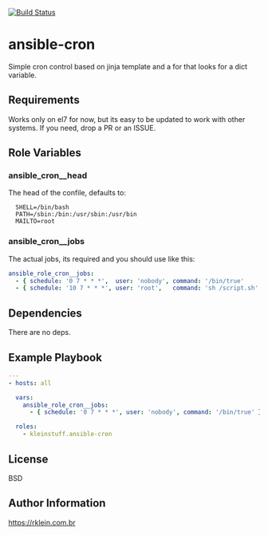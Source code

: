 [![Build Status](https://travis-ci.org/kleinstuff/ansible-cron.png)](https://travis-ci.org/kleinstuff/ansible-cron)

ansible-cron
=========

Simple cron control based on jinja template and a for that looks for a dict variable.

Requirements
------------

Works only on el7 for now, but its easy to be updated to work with other systems.
If you need, drop a PR or an ISSUE.

Role Variables
--------------

### ansible_cron__head
The head of the confile, defaults to:
```
  SHELL=/bin/bash
  PATH=/sbin:/bin:/usr/sbin:/usr/bin
  MAILTO=root

```

### ansible_cron__jobs
The actual jobs, its required and you should use like this:
```yaml
ansible_role_cron__jobs:
  - { schedule: '0 7 * * *',  user: 'nobody', command: '/bin/true'     }
  - { schedule: '10 7 * * *', user: 'root',   command: 'sh /script.sh' }
```

Dependencies
------------

There are no deps.

Example Playbook
----------------
```yaml
---
- hosts: all

  vars:
    ansible_role_cron__jobs:
      - { schedule: '0 7 * * *', user: 'nobody', command: '/bin/true' }

  roles:
    - kleinstuff.ansible-cron
```

License
-------

BSD

Author Information
------------------
https://rklein.com.br
